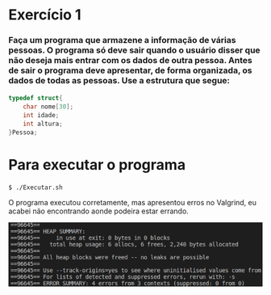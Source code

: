 # Exercício 1
### Faça um programa que armazene a informação de várias pessoas. O programa só deve sair quando o usuário disser que não deseja mais entrar com os dados de outra pessoa. Antes de sair o programa deve apresentar, de forma organizada, os dados de todas as pessoas. Use a estrutura que segue:
~~~C
typedef struct{
    char nome[30];
    int idade;
    int altura;
}Pessoa;
~~~

# Para executar o programa 
~~~Shell
$ ./Executar.sh
~~~
O programa executou corretamente, mas apresentou erros no Valgrind, eu acabei não encontrando aonde podeira estar errando.

![Excussão teste](Ex1.png)